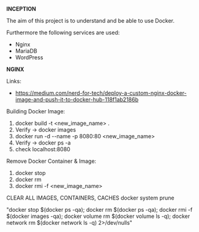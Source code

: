 **INCEPTION**

The aim of this project is to understand and be able to use Docker. 

Furthermore the following services are used:

- Nginx
- MariaDB
- WordPress

**NGINX** 

Links: 
- https://medium.com/nerd-for-tech/deploy-a-custom-nginx-docker-image-and-push-it-to-docker-hub-118f1ab2186b

Building Docker Image: 
1. docker build -t <new_image_name> .
2. Verify -> docker images
3. docker run -d --name <name-container> -p 8080:80 <new_image_name>
4. Verify -> docker ps -a
5. check localhost:8080

Remove Docker Container & Image:
1. docker stop <name-container>
2. docker rm <name-container>
3. docker rmi -f <new_image_name>

CLEAR ALL IMAGES, CONTAINERS, CACHES
docker system prune

"docker stop $(docker ps -qa); docker rm $(docker ps -qa); docker rmi -f $(docker images -qa); docker volume rm $(docker volume ls -q); docker network rm $(docker network ls -q) 2>/dev/nulls"
